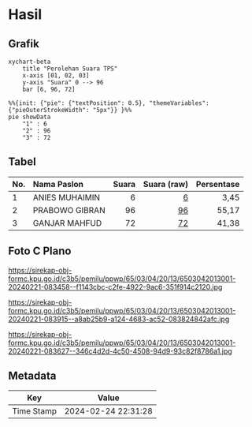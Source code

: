 # Hasil

## Grafik

```mermaid
xychart-beta
    title "Perolehan Suara TPS"
    x-axis [01, 02, 03]
    y-axis "Suara" 0 --> 96
    bar [6, 96, 72]
```

```mermaid
%%{init: {"pie": {"textPosition": 0.5}, "themeVariables": {"pieOuterStrokeWidth": "5px"}} }%%
pie showData
    "1" : 6
    "2" : 96
    "3" : 72
```

## Tabel

| No. | Nama Paslon    | Suara | Suara (raw) | Persentase |
|:--- |:-------------- | -----:| -----------:| ----------:|
| 1   | ANIES MUHAIMIN | 6     | [6][p-1]    | 3,45       |
| 2   | PRABOWO GIBRAN | 96    | [96][p-2]   | 55,17      |
| 3   | GANJAR MAHFUD  | 72    | [72][p-3]   | 41,38      |


[p-1]: https://github.com/gigit-pemilu/pemilu-2024-65-kalimantan-utara/blob/main/pilpres/hitung-suara/sub/65-kalimantan-utara/sub/03-nunukan/sub/04-lumbis/sub/2013-libang/sub/001-tps/sub/paslon-1.txt
[p-2]: https://github.com/gigit-pemilu/pemilu-2024-65-kalimantan-utara/blob/main/pilpres/hitung-suara/sub/65-kalimantan-utara/sub/03-nunukan/sub/04-lumbis/sub/2013-libang/sub/001-tps/sub/paslon-2.txt
[p-3]: https://github.com/gigit-pemilu/pemilu-2024-65-kalimantan-utara/blob/main/pilpres/hitung-suara/sub/65-kalimantan-utara/sub/03-nunukan/sub/04-lumbis/sub/2013-libang/sub/001-tps/sub/paslon-3.txt

## Foto C Plano

https://sirekap-obj-formc.kpu.go.id/c3b5/pemilu/ppwp/65/03/04/20/13/6503042013001-20240221-083458--f1143cbc-c2fe-4922-9ac6-351f914c2120.jpg

https://sirekap-obj-formc.kpu.go.id/c3b5/pemilu/ppwp/65/03/04/20/13/6503042013001-20240221-083915--a8ab25b9-a124-4683-ac52-083824842afc.jpg

https://sirekap-obj-formc.kpu.go.id/c3b5/pemilu/ppwp/65/03/04/20/13/6503042013001-20240221-083627--346c4d2d-4c50-4508-94d9-93c82f8786a1.jpg


## Metadata

| Key        | Value               |
| ---------- | ------------------- |
| Time Stamp | 2024-02-24 22:31:28 |



